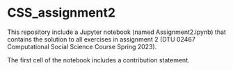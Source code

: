 # CSS_assignment2

This repository include a Jupyter notebook (named Assignment2.ipynb) that contains the solution to all exercises in assignment 2 (DTU 02467 Computational Social Science Course Spring 2023).

The first cell of the notebook includes a contribution statement.
